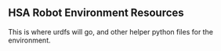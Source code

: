 ## HSA Robot Environment Resources

This is where urdfs will go, and other helper python files for the environment.